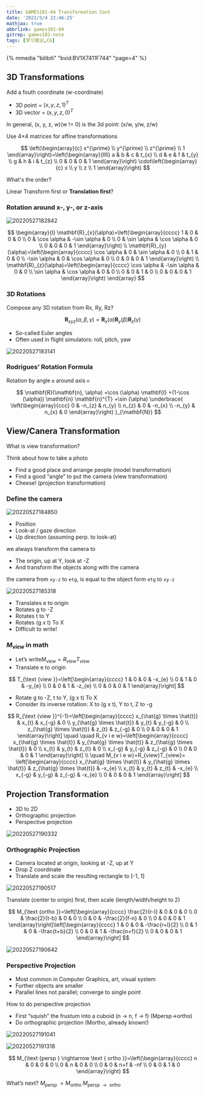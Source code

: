 ```yaml
---
title: GAMES101-04 Transformation Cont
date: '2021/5/4 22:46:25'
mathjax: true
abbrlink: games101-04
gitrep: games101-note
tags: [学习笔记,CG]
---
```


{% mmedia "bilibili" "bvid:BV1X7411F744" "page=4" %}

## 3D Transformations

Add a fouth coordinate (w-coordinate)

- 3D point = $(x, y, z, 1)^T$
- 3D vector = $(x, y, z, 0)^T$
<!--more-->

In general, (x, y, z, w)(w != 0) is the 3d point: (x/w, y/w, z/w)

Use 4×4 matrices for affine transformations

$$
\left(\begin{array}{c}
x^{\prime} \\
y^{\prime} \\
z^{\prime} \\
1
\end{array}\right)=\left(\begin{array}{llll}
a & b & c & t_{x} \\
d & e & f & t_{y} \\
g & h & i & t_{z} \\
0 & 0 & 0 & 1
\end{array}\right) \cdot\left(\begin{array}{c}
x \\
y \\
z \\
1
\end{array}\right)
$$

What's the order?

Linear Transform first or **Translation first**?

### Rotation around x-, y-, or z-axis

![20220527182842](https://pic.ours1984.top/img/20220527182842.png)

$$
\begin{array}{l}
\mathbf{R}_{x}(\alpha)=\left(\begin{array}{cccc}
1 & 0 & 0 & 0 \\
0 & \cos \alpha & -\sin \alpha & 0 \\
0 & \sin \alpha & \cos \alpha & 0 \\
0 & 0 & 0 & 1
\end{array}\right) \\
\mathbf{R}_{y}(\alpha)=\left(\begin{array}{cccc}
\cos \alpha & 0 & \sin \alpha & 0 \\
0 & 1 & 0 & 0 \\
-\sin \alpha & 0 & \cos \alpha & 0 \\
0 & 0 & 0 & 1
\end{array}\right) \\
\mathbf{R}_{z}(\alpha)=\left(\begin{array}{cccc}
\cos \alpha & -\sin \alpha & 0 & 0 \\
\sin \alpha & \cos \alpha & 0 & 0 \\
0 & 0 & 1 & 0 \\
0 & 0 & 0 & 1
\end{array}\right)
\end{array}
$$

### 3D Rotations

Compose any 3D rotation from Rx, Ry, Rz?

$$
\mathbf{R}_{x y z}(\alpha, \beta, \gamma)=\mathbf{R}_{x}(\alpha) \mathbf{R}_{y}(\beta) \mathbf{R}_{z}(\gamma)
$$

- So-called Euler angles
- Often used in flight simulators: roll, pitch, yaw

![20220527183141](https://pic.ours1984.top/img/20220527183141.png)

### Rodrigues’ Rotation Formula

Rotation by angle `α` around axis `n` 

$$
\mathbf{R}(\mathbf{n}, \alpha)
=\cos (\alpha) \mathbf{I}
+(1-\cos (\alpha)) \mathbf{n} \mathbf{n}^{T}
+\sin (\alpha) 
\underbrace{
\left(\begin{array}{ccc}
0 & -n_{z} & n_{y} \\
n_{z} & 0 & -n_{x} \\
-n_{y} & n_{x} & 0
\end{array}\right)
 }_{\mathbf{N}}
$$

## View/Canera Transformation

What is view transformation?

Think about how to take a photo

- Find a good place and arrange people (model transformation)
- Find a good “angle” to put the camera (view transformation)
- Cheese! (projection transformation)

### Define the camera

![20220527184850](https://pic.ours1984.top/img/20220527184850.png)

- Position
- Look-at / gaze direction
- Up direction (assuming perp. to look-at)

we always transform the camera to

- The origin, up at Y, look at -Z
- And transform the objects along with the camera

the camera from `xy-z` to `etg`, is equal to the object form `etg` to `xy-z`

![20220527185318](https://pic.ours1984.top/img/20220527185318.png)

- Translates e to origin
- Rotates g to -Z
- Rotates t to Y
- Rotates (g x t) To X
- Difficult to write!

### $M_{view}$ in math

- Let’s write$M_{view}=R_{view}T_{view}$
- Translate e to origin

$$
T_{\text {view }}=\left[\begin{array}{cccc}
1 & 0 & 0 & -x_{e} \\
0 & 1 & 0 & -y_{e} \\
0 & 0 & 1 & -z_{e} \\
0 & 0 & 0 & 1
\end{array}\right]
$$

- Rotate g to -Z, t to Y, (g x t) To X
- Consider its inverse rotation: X to (g x t), Y to t, Z to -g

$$
R_{\text {view }}^{-1}=\left[\begin{array}{cccc}
x_{\hat{g} \times \hat{t}} & x_{t} & x_{-g} & 0 \\
y_{\hat{g} \times \hat{t}} & y_{t} & y_{-g} & 0 \\
z_{\hat{g} \times \hat{t}} & z_{t} & z_{-g} & 0 \\
0 & 0 & 0 & 1
\end{array}\right] \quad
\quad R_{v i e w}=\left[\begin{array}{cccc}
x_{\hat{g} \times \hat{t}} & y_{\hat{g} \times \hat{t}} & z_{\hat{g} \times \hat{t}} & 0 \\
x_{t} & y_{t} & z_{t} & 0 \\
x_{-g} & y_{-g} & z_{-g} & 0 \\
0 & 0 & 0 & 1
\end{array}\right] \\
\quad M_{v i e w}=R_{view}T_{view}=
\left[\begin{array}{cccc}
x_{\hat{g} \times \hat{t}} & y_{\hat{g} \times \hat{t}} & z_{\hat{g} \times \hat{t}} & -x_{e} \\
x_{t} & y_{t} & z_{t} & -x_{e} \\
x_{-g} & y_{-g} & z_{-g} & -x_{e} \\
0 & 0 & 0 & 1
\end{array}\right]
$$

## Projection Transformation

- 3D to 2D
- Orthographic projection
- Perspective projection

![20220527190332](https://pic.ours1984.top/img/20220527190332.png)

### Orthographic Projection

- Camera located at origin, looking at -Z, up at Y
- Drop Z coordinate
- Translate and scale the resulting rectangle to [-1, 1]

![20220527190517](https://pic.ours1984.top/img/20220527190517.png)

Translate (center to origin) first, then scale (length/width/height to 2)

$$
M_{\text {ortho }}=\left[\begin{array}{cccc}
\frac{2}{r-l} & 0 & 0 & 0 \\
0 & \frac{2}{t-b} & 0 & 0 \\
0 & 0 & -\frac{2}{f-n} & 0 \\
0 & 0 & 0 & 1
\end{array}\right]\left[\begin{array}{cccc}
1 & 0 & 0 & -\frac{r+l}{2} \\
0 & 1 & 0 & -\frac{t+b}{2} \\
0 & 0 & 1 & -\frac{n+f}{2} \\
0 & 0 & 0 & 1
\end{array}\right]
$$

![20220527190642](https://pic.ours1984.top/img/20220527190642.png)

### Perspective Projection

- Most common in Computer Graphics, art, visual system
- Further objects are smaller
- Parallel lines not parallel; converge to single point

How to do perspective projection

- First “squish” the frustum into a cuboid (n -> n, f -> f) (Mpersp->ortho)
- Do orthographic projection (Mortho, already known!)

![20220527191041](https://pic.ours1984.top/img/20220527191041.png)

![20220527191318](https://pic.ours1984.top/img/20220527191318.png)

$$
M_{\text {persp } \rightarrow \text { ortho }}=\left(\begin{array}{cccc}
n & 0 & 0 & 0 \\
0 & n & 0 & 0 \\
0 & 0 & n+f & -nf \\
0 & 0 & 1 & 0
\end{array}\right)
$$

What’s next?  $M_{\text {persp }}=M_{\text {ortho }} M_{\text {persp } \rightarrow \text { ortho }}$

